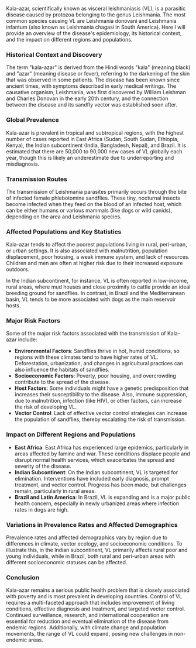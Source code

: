 Kala-azar, scientifically known as visceral leishmaniasis (VL), is a parasitic disease caused by protozoa belonging to the genus Leishmania. The most common species causing VL are Leishmania donovani and Leishmania infantum (also known as Leishmania chagasi in South America). Here I will provide an overview of the disease's epidemiology, its historical context, and the impact on different regions and populations.

### Historical Context and Discovery

The term "kala-azar" is derived from the Hindi words "kala" (meaning black) and "azar" (meaning disease or fever), referring to the darkening of the skin that was observed in some patients. The disease has been known since ancient times, with symptoms described in early medical writings. The causative organism, Leishmania, was first discovered by William Leishman and Charles Donovan in the early 20th century, and the connection between the disease and its sandfly vector was established soon after.

### Global Prevalence

Kala-azar is prevalent in tropical and subtropical regions, with the highest number of cases reported in East Africa (Sudan, South Sudan, Ethiopia, Kenya), the Indian subcontinent (India, Bangladesh, Nepal), and Brazil. It is estimated that there are 50,000 to 90,000 new cases of VL globally each year, though this is likely an underestimate due to underreporting and misdiagnosis.

### Transmission Routes

The transmission of Leishmania parasites primarily occurs through the bite of infected female phlebotomine sandflies. These tiny, nocturnal insects become infected when they feed on the blood of an infected host, which can be either humans or various mammals (like dogs or wild canids), depending on the area and Leishmania species.

### Affected Populations and Key Statistics

Kala-azar tends to affect the poorest populations living in rural, peri-urban, or urban settings. It is also associated with malnutrition, population displacement, poor housing, a weak immune system, and lack of resources. Children and men are often at higher risk due to their increased exposure outdoors.

In the Indian subcontinent, for instance, VL is often reported in low-income, rural areas, where mud houses and close proximity to cattle provide an ideal breeding ground for sandflies. In contrast, in Brazil and the Mediterranean basin, VL tends to be more associated with dogs as the main reservoir hosts.

### Major Risk Factors

Some of the major risk factors associated with the transmission of Kala-azar include:

- **Environmental Factors**: Sandflies thrive in hot, humid conditions, so regions with these climates tend to have higher rates of VL. Deforestation, urbanization, and changes in agricultural practices can also influence the habitats of sandflies.
- **Socioeconomic Factors**: Poverty, poor housing, and overcrowding contribute to the spread of the disease.
- **Host Factors**: Some individuals might have a genetic predisposition that increases their susceptibility to the disease. Also, immune suppression, due to malnutrition, infection (like HIV), or other factors, can increase the risk of developing VL.
- **Vector Control**: Lack of effective vector control strategies can increase the population of sandflies, thereby escalating the risk of transmission.

### Impact on Different Regions and Populations

- **East Africa**: East Africa has experienced large epidemics, particularly in areas affected by famine and war. These conditions displace people and disrupt normal health services, which exacerbates the spread and severity of the disease.
- **Indian Subcontinent**: On the Indian subcontinent, VL is targeted for elimination. Interventions have included early diagnosis, prompt treatment, and vector control. Progress has been made, but challenges remain, particularly in rural areas.
- **Brazil and Latin America**: In Brazil, VL is expanding and is a major public health concern, especially in newly urbanized areas where infection rates in dogs are high.

### Variations in Prevalence Rates and Affected Demographics

Prevalence rates and affected demographics vary by region due to differences in climate, vector ecology, and socioeconomic conditions. To illustrate this, in the Indian subcontinent, VL primarily affects rural poor and young individuals, while in Brazil, both rural and peri-urban areas with different socioeconomic statuses can be affected.

### Conclusion

Kala-azar remains a serious public health problem that is closely associated with poverty and is most prevalent in developing countries. Control of VL requires a multi-faceted approach that includes improvement of living conditions, effective diagnosis and treatment, and targeted vector control. Continued surveillance, research, and international cooperation are essential for reduction and eventual elimination of the disease from endemic regions. Additionally, with climate change and population movements, the range of VL could expand, posing new challenges in non-endemic areas.